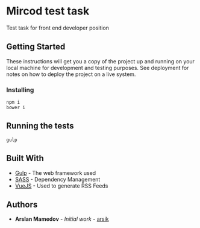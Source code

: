 # Mircod test task

Test task for front end developer position

## Getting Started

These instructions will get you a copy of the project up and running on your local machine for development and testing purposes. See deployment for notes on how to deploy the project on a live system.

### Installing

```
npm i
bower i
```

## Running the tests

```
gulp
```

## Built With

* [Gulp](http://www.dropwizard.io/1.0.2/docs/) - The web framework used
* [SASS](https://maven.apache.org/) - Dependency Management
* [VueJS](https://rometools.github.io/rome/) - Used to generate RSS Feeds

## Authors

* **Arslan Mamedov** - *Initial work* - [arsik](https://github.com/arsik)
